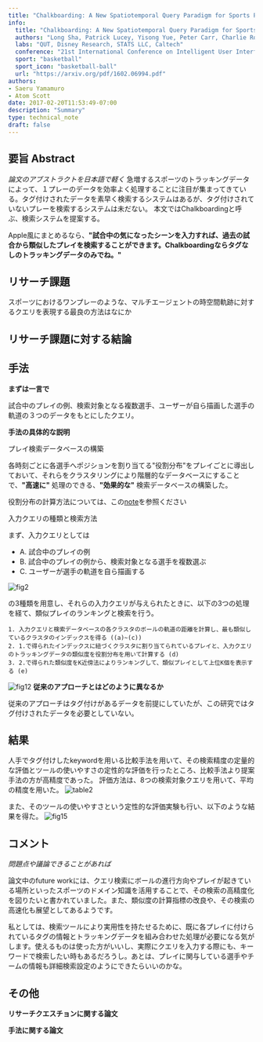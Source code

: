 ```yaml
---
title: "Chalkboarding: A New Spatiotemporal Query Paradigm for Sports Play Retrieval"
info:
  title: "Chalkboarding: A New Spatiotemporal Query Paradigm for Sports Play Retrieval"
  authors: "Long Sha, Patrick Lucey, Yisong Yue, Peter Carr, Charlie Rohlf, Iain Matthews"
  labs: "QUT, Disney Research, STATS LLC, Caltech"
  conference: "21st International Conference on Intelligent User Interfaces"
  sport: "basketball"
  sport_icon: "basketball-ball"
  url: "https://arxiv.org/pdf/1602.06994.pdf"
authors:
- Saeru Yamamuro
- Atom Scott
date: 2017-02-20T11:53:49-07:00
description: "Summary"
type: technical_note
draft: false
---
```


## 要旨 Abstract
*論文のアブストラクトを日本語で軽く*
急増するスポーツのトラッキングデータによって、１プレーのデータを効率よく処理することに注目が集まってきている。タグ付けされたデータを素早く検索するシステムはあるが、タグ付けされていないプレーを検索するシステムは未だない。
本文ではChalkboardingと呼ぶ、検索システムを提案する。

Apple風にまとめるなら、**"試合中の気になったシーンを入力すれば、過去の試合から類似したプレイを検索することができます。Chalkboardingならタグなしのトラッキングデータのみでね。"**

## リサーチ課題
スポーツにおけるワンプレーのような、マルチエージェントの時空間軌跡に対するクエリを表現する最良の方法はなにか


## リサーチ課題に対する結論

## 手法
**まずは一言で**

試合中のプレイの例、検索対象となる複数選手、ユーザーが自ら描画した選手の軌道の３つのデータをもとにしたクエリ。

**手法の具体的な説明**

プレイ検索データベースの構築

各時刻ごとに各選手へポジションを割り当てる"役割分布"をプレイごとに導出しておいて、それらをクラスタリングにより階層的なデータベースにすることで、**"高速に"** 処理のできる、**"効果的な"** 検索データベースの構築した。

役割分布の計算方法については、この[note](https://note.mu/deepfoot/n/n1c987477f5d5)を参照ください


 入力クエリの種類と検索方法

まず、入力クエリとしては

- A. 試合中のプレイの例
- B. 試合中のプレイの例から、検索対象となる選手を複数選ぶ
- C. ユーザーが選手の軌道を自ら描画する

![fig2](fig2.jpeg)

の3種類を用意し、それらの入力クエリが与えられたときに、以下の3つの処理を経て、類似プレイのランキングと検索を行う。

```
1. 入力クエリと検索データベースの各クラスタのボールの軌道の距離を計算し、最も類似しているクラスタのインデックスを得る ((a)~(c))
2. 1.で得られたインデックスに紐づくクラスタに割り当てられているプレイと、入力クエリのトラッキングデータの類似度を役割分布を用いて計算する (d)
3. 2.で得られた類似度をK近傍法によりランキングして、類似プレイとして上位K個を表示する (e)
```

![fig12](fig12.jpeg)
**従来のアプローチとはどのように異なるか**

従来のアプローチはタグ付けがあるデータを前提にしていたが、この研究ではタグ付けされたデータを必要としていない。

## 結果
人手でタグ付けしたkeywordを用いる比較手法を用いて、その検索精度の定量的な評価とツールの使いやすさの定性的な評価を行ったところ、比較手法より提案手法の方が高精度であった。
評価方法は、8つの検索対象クエリを用いて、平均の精度を用いた。
![table2](table2.jpeg)


また、そのツールの使いやすさという定性的な評価実験も行い、以下のような結果を得た。
![fig15](fig15.jpg)

## コメント
*問題点や議論できることがあれば*

論文中のfuture workには、クエリ検索にボールの進行方向やプレイが起きている場所といったスポーツのドメイン知識を活用することで、その検索の高精度化を図りたいと書かれていました。また、類似度の計算指標の改良や、その検索の高速化も展望としてあるようです。

私としては、検索ツールにより実用性を持たせるために、既に各プレイに付けられているタグの情報とトラッキングデータを組み合わせた処理が必要になる気がします。使えるものは使った方がいいし、実際にクエリを入力する際にも、キーワードで検索したい時もあるだろうし。あとは、プレイに関与している選手やチームの情報も詳細検索設定のようにできたらいいのかな。

## その他
**リサーチクエスチョンに関する論文**

**手法に関する論文**
